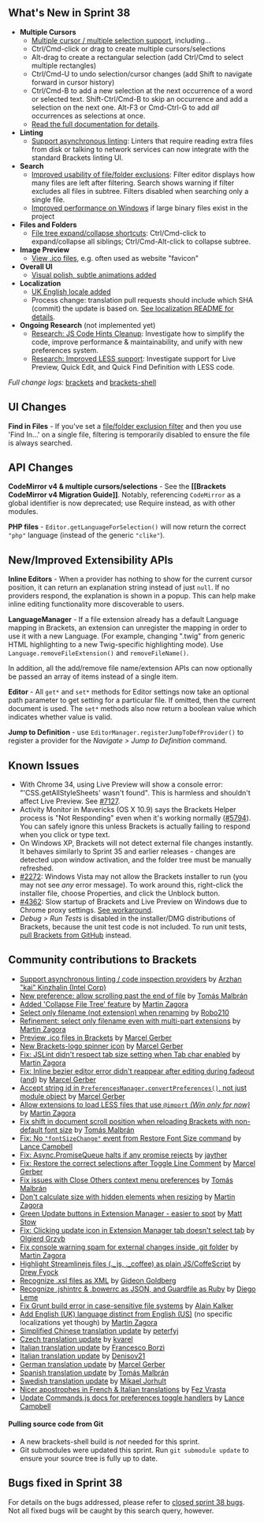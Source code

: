 What's New in Sprint 38
-----------------------
* **Multiple Cursors**
    * [Multiple cursor / multiple selection support](https://trello.com/c/g58aNzCz/1187-finish-multiple-selection-multiple-cursor-support), including...
    * Ctrl/Cmd-click or drag to create multiple cursors/selections
    * Alt-drag to create a rectangular selection (add Ctrl/Cmd to select multiple rectangles)
    * Ctrl/Cmd-U to undo selection/cursor changes (add Shift to navigate forward in cursor history)
    * Ctrl/Cmd-B to add a new selection at the next occurrence of a word or selected text. Shift-Ctrl/Cmd-B to skip an occurrence and add a selection on the next one. Alt-F3 or Cmd-Ctrl-G to add _all_ occurrences as selections at once.
    * [Read the full documentation for details](https://github.com/adobe/brackets/wiki/Working-with-Multiple-Selections).
* **Linting**
    * [Support asynchronous linting](https://github.com/adobe/brackets/pull/6530): Linters that require reading extra files from disk or talking to network services can now integrate with the standard Brackets linting UI.
* **Search**
    * [Improved usability of file/folder exclusions](https://github.com/adobe/brackets/pull/7400): Filter editor displays how many files are left after filtering. Search shows warning if filter excludes all files in subtree. Filters disabled when searching only a single file.
    * [Improved performance on Windows](https://github.com/adobe/brackets/pull/7290) if large binary files exist in the project
* **Files and Folders**
    * [File tree expand/collapse shortcuts](https://github.com/adobe/brackets/pull/7026/files): Ctrl/Cmd-click to expand/collapse all siblings; Ctrl/Cmd-Alt-click to collapse subtree.
* **Image Preview**
    * [View .ico files](https://github.com/adobe/brackets/pull/7201), e.g. often used as website "favicon"
* **Overall UI**
    * [Visual polish, subtle animations added](https://github.com/adobe/brackets/pull/5921)
* **Localization**
    * [UK English locale added](https://github.com/adobe/brackets/pull/7333)
    * Process change: translation pull requests should include which SHA (commit) the update is based on.  [See localization README for details](https://github.com/adobe/brackets/blob/master/src/nls/README.md).
* **Ongoing Research** (not implemented yet)
    * [Research: JS Code Hints Cleanup](https://trello.com/c/heHZlATB/1158-research-js-code-hints-cleanup): Investigate how to simplify the code, improve performance & maintainability, and unify with new preferences system.
    * [Research: Improved LESS support](https://trello.com/c/qv5gTqXp/1163-s-research-early-less-support): Investigate support for Live Preview, Quick Edit, and Quick Find Definition with LESS code.

_Full change logs:_ [brackets](https://github.com/adobe/brackets/compare/sprint-37...sprint-38#commits_bucket) and [brackets-shell](https://github.com/adobe/brackets-shell/compare/sprint-37...sprint-38#commits_bucket)


UI Changes
----------
**Find in Files** - If you've set a [file/folder exclusion filter](https://github.com/adobe/brackets/wiki/Using-File-Filters) and then you use 'Find In...' on a single file, filtering is temporarily disabled to ensure the file is always searched.


API Changes
-----------
**CodeMirror v4 & multiple cursors/selections** - See the **[[Brackets CodeMirror v4 Migration Guide]]**. Notably, referencing `CodeMirror` as a global identifier is now deprecated; use Require instead, as with other modules.

**PHP files** - `Editor.getLanguageForSelection()` will now return the correct `"php"` language (instead of the generic `"clike"`).

New/Improved Extensibility APIs
-------------------------------
**Inline Editors** - When a provider has nothing to show for the current cursor position, it can return an explanation string instead of just `null`. If no providers respond, the explanation is shown in a popup. This can help make inline editing functionality more discoverable to users.

**LanguageManager** - If a file extension already has a default Language mapping in Brackets, an extension can unregister the mapping in order to use it with a new Language. (For example, changing ".twig" from generic HTML highlighting to a new Twig-specific highlighting mode). Use `Language.removeFileExtension()` and `removeFileName()`.

In addition, all the add/remove file name/extension APIs can now optionally be passed an array of items instead of a single item.

**Editor** - All `get*` and `set*` methods for Editor settings now take an optional path parameter to get setting for a particular file. If omitted, then the current document is used. The `set*` methods also now return a boolean value which indicates whether value is valid.

**Jump to Definition** - use `EditorManager.registerJumpToDefProvider()` to register a provider for the _Navigate > Jump to Definition_ command.


Known Issues
------------
* With Chrome 34, using Live Preview will show a console error: "'CSS.getAllStyleSheets' wasn't found". This is harmless and shouldn't affect Live Preview. See [#7127](https://github.com/adobe/brackets/issues/7127).
* Activity Monitor in Mavericks (OS X 10.9) says the Brackets Helper process is "Not Responding" even when it's working normally ([#5794](https://github.com/adobe/brackets/issues/5794)). You can safely ignore this unless Brackets is actually failing to respond when you click or type text.
* On Windows XP, Brackets will not detect external file changes instantly. It behaves similarly to Sprint 35 and earlier releases - changes are detected upon window activation, and the folder tree must be manually refreshed.
* [#2272](https://github.com/adobe/brackets/issues/2272): Windows Vista may not allow the Brackets installer to run (you may not see _any_ error message). To work around this, right-click the installer file, choose Properties, and click the Unblock button.
* [#4362](https://github.com/adobe/brackets/issues/4362): Slow startup of Brackets and Live Preview on Windows due to Chrome proxy settings. [See workaround](https://support.google.com/chrome/answer/106010?hl=en).
* _Debug > Run Tests_ is disabled in the installer/DMG distributions of Brackets, because the unit test code is not included. To run unit tests, [pull Brackets from GitHub](https://github.com/adobe/brackets/wiki/How-to-Hack-on-Brackets#wiki-getcode) instead.


Community contributions to Brackets
-----------------------------------
* [Support asynchronous linting / code inspection providers](https://github.com/adobe/brackets/pull/6530) by [Arzhan "kai" Kinzhalin (Intel Corp)](https://github.com/busykai)
* [New preference: allow scrolling past the end of file](https://github.com/adobe/brackets/pull/7142) by [Tomás Malbrán](https://github.com/TomMalbran)
* [Added 'Collapse File Tree' feature](https://github.com/adobe/brackets/pull/7026) by [Martin Zagora](https://github.com/zaggino)
* [Select only filename (not extension) when renaming](https://github.com/adobe/brackets/pull/7209) by [Robo210](https://github.com/Robo210)
* [Refinement: select only filename even with multi-part extensions](https://github.com/adobe/brackets/pull/7242) by [Martin Zagora](https://github.com/zaggino)
* [Preview .ico files in Brackets](https://github.com/adobe/brackets/pull/7201) by [Marcel Gerber](https://github.com/SAPlayer)
* [New Brackets-logo spinner icon](https://github.com/adobe/brackets/pull/7304) by [Marcel Gerber](https://github.com/SAPlayer)
* [Fix: JSLint didn't respect tab size setting when Tab char enabled](https://github.com/adobe/brackets/pull/7243) by [Martin Zagora](https://github.com/zaggino)
* [Fix: Inline bezier editor error didn't reappear after editing during fadeout](https://github.com/adobe/brackets/pull/7235) ([and](https://github.com/adobe/brackets/pull/7248)) by [Marcel Gerber](https://github.com/SAPlayer)
* [Accept string id in `PreferencesManager.convertPreferences()`, not just module object](https://github.com/adobe/brackets/pull/7415) by [Marcel Gerber](https://github.com/SAPlayer)
* [Allow extensions to load LESS files that use `@import` _(Win only for now)_](https://github.com/adobe/brackets/pull/7230) by [Martin Zagora](https://github.com/zaggino)
* [Fix shift in document scroll position when reloading Brackets with non-default font size](https://github.com/adobe/brackets/pull/7185) by [Tomás Malbrán](https://github.com/TomMalbran)
* [Fix: No `"fontSizeChange"` event from Restore Font Size command](https://github.com/adobe/brackets/pull/7443) by [Lance Campbell](https://github.com/lkcampbell)
* [Fix: Async.PromiseQueue halts if any promise rejects](https://github.com/adobe/brackets/pull/7407) by [jayther](https://github.com/jayther)
* [Fix: Restore the correct selections after Toggle Line Comment](https://github.com/adobe/brackets/pull/7301) by [Marcel Gerber](https://github.com/SAPlayer)
* [Fix issues with Close Others context menu preferences](https://github.com/adobe/brackets/pull/7088) by [Tomás Malbrán](https://github.com/TomMalbran)
* [Don't calculate size with hidden elements when resizing](https://github.com/adobe/brackets/pull/7417) by [Martin Zagora](https://github.com/zaggino)
* [Green Update buttons in Extension Manager - easier to spot](https://github.com/adobe/brackets/pull/6315) by [Matt Stow](https://github.com/stowball)
* [Fix: Clicking update icon in Extension Manager tab doesn't select tab](https://github.com/adobe/brackets/pull/7287) by [Olgierd Grzyb](https://github.com/winek)
* [Fix console warning spam for external changes inside .git folder](https://github.com/adobe/brackets/pull/7332) by [Martin Zagora](https://github.com/zaggino)
* [Highlight Streamlinejs files (._js, ._coffee) as plain JS/CoffeScript](https://github.com/adobe/brackets/pull/7050) by [Drew Fyock](https://github.com/fyockm)
* [Recognize .xsl files as XML](https://github.com/adobe/brackets/pull/7210) by [Gideon Goldberg](https://github.com/gidsg)
* [Recognize .jshintrc & .bowerrc as JSON, and Guardfile as Ruby](https://github.com/adobe/brackets/pull/7249) by [Diego Leme](https://github.com/diegoleme)
* [Fix Grunt build error in case-sensitive file systems](https://github.com/adobe/brackets/pull/7253) by [Alain Kalker](https://github.com/ackalker)
* [Add English (UK) language distinct from English (US)](https://github.com/adobe/brackets/pull/7333) (no specific localizations yet though) by [Martin Zagora](https://github.com/zaggino)
* [Simplified Chinese translation update](https://github.com/adobe/brackets/pull/7259) by [peterfyj](https://github.com/peterfyj)
* [Czech translation update](https://github.com/adobe/brackets/pull/7260) by [kvarel](https://github.com/kvarel)
* [Italian translation update](https://github.com/adobe/brackets/pull/7429) by [Francesco Borzì](https://github.com/ShinDarth)
* [Italian translation update](https://github.com/adobe/brackets/pull/7468) by [Denisov21](https://github.com/Denisov21)
* [German translation update](https://github.com/adobe/brackets/pull/7468) by [Marcel Gerber](https://github.com/SAPlayer)
* [Spanish translation update](https://github.com/adobe/brackets/pull/7479) by [Tomás Malbrán](https://github.com/TomMalbran)
* [Swedish translation update](https://github.com/adobe/brackets/pull/7487) by [Mikael Jorhult](https://github.com/mikaeljorhult)
* [Nicer apostrophes in French & Italian translations](https://github.com/adobe/brackets/pull/7369) by [Fez Vrasta](https://github.com/FezVrasta)
* [Update Commands.js docs for preferences toggle handlers](https://github.com/adobe/brackets/pull/7323) by [Lance Campbell](https://github.com/lkcampbell)

#### Pulling source code from Git
* A new brackets-shell build is _not_ needed for this sprint.
* Git submodules were updated this sprint. Run `git submodule update` to ensure your source tree is fully up to date.

Bugs fixed in Sprint 38
-----------------------
For details on the bugs addressed, please refer to [closed sprint 38 bugs](https://github.com/adobe/brackets/issues?labels=&milestone=25&state=closed). Not all fixed bugs will be caught by this search query, however.